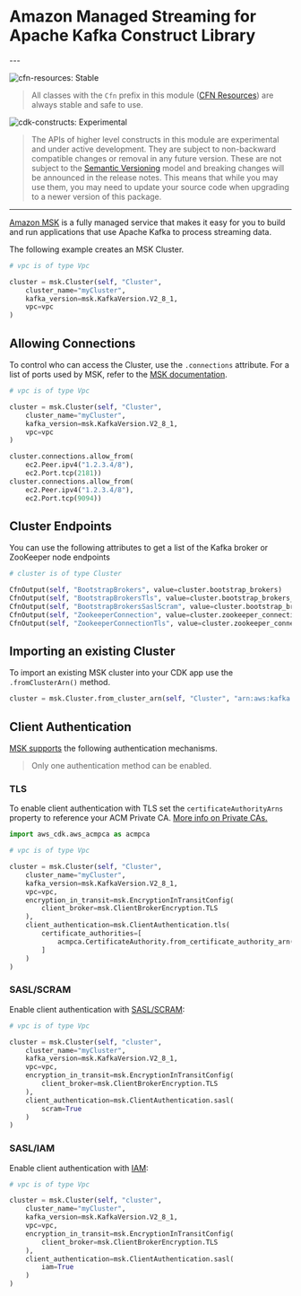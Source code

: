 # Amazon Managed Streaming for Apache Kafka Construct Library

<!--BEGIN STABILITY BANNER-->---


![cfn-resources: Stable](https://img.shields.io/badge/cfn--resources-stable-success.svg?style=for-the-badge)

> All classes with the `Cfn` prefix in this module ([CFN Resources](https://docs.aws.amazon.com/cdk/latest/guide/constructs.html#constructs_lib)) are always stable and safe to use.

![cdk-constructs: Experimental](https://img.shields.io/badge/cdk--constructs-experimental-important.svg?style=for-the-badge)

> The APIs of higher level constructs in this module are experimental and under active development.
> They are subject to non-backward compatible changes or removal in any future version. These are
> not subject to the [Semantic Versioning](https://semver.org/) model and breaking changes will be
> announced in the release notes. This means that while you may use them, you may need to update
> your source code when upgrading to a newer version of this package.

---
<!--END STABILITY BANNER-->

[Amazon MSK](https://aws.amazon.com/msk/) is a fully managed service that makes it easy for you to build and run applications that use Apache Kafka to process streaming data.

The following example creates an MSK Cluster.

```python
# vpc is of type Vpc

cluster = msk.Cluster(self, "Cluster",
    cluster_name="myCluster",
    kafka_version=msk.KafkaVersion.V2_8_1,
    vpc=vpc
)
```

## Allowing Connections

To control who can access the Cluster, use the `.connections` attribute. For a list of ports used by MSK, refer to the [MSK documentation](https://docs.aws.amazon.com/msk/latest/developerguide/client-access.html#port-info).

```python
# vpc is of type Vpc

cluster = msk.Cluster(self, "Cluster",
    cluster_name="myCluster",
    kafka_version=msk.KafkaVersion.V2_8_1,
    vpc=vpc
)

cluster.connections.allow_from(
    ec2.Peer.ipv4("1.2.3.4/8"),
    ec2.Port.tcp(2181))
cluster.connections.allow_from(
    ec2.Peer.ipv4("1.2.3.4/8"),
    ec2.Port.tcp(9094))
```

## Cluster Endpoints

You can use the following attributes to get a list of the Kafka broker or ZooKeeper node endpoints

```python
# cluster is of type Cluster

CfnOutput(self, "BootstrapBrokers", value=cluster.bootstrap_brokers)
CfnOutput(self, "BootstrapBrokersTls", value=cluster.bootstrap_brokers_tls)
CfnOutput(self, "BootstrapBrokersSaslScram", value=cluster.bootstrap_brokers_sasl_scram)
CfnOutput(self, "ZookeeperConnection", value=cluster.zookeeper_connection_string)
CfnOutput(self, "ZookeeperConnectionTls", value=cluster.zookeeper_connection_string_tls)
```

## Importing an existing Cluster

To import an existing MSK cluster into your CDK app use the `.fromClusterArn()` method.

```python
cluster = msk.Cluster.from_cluster_arn(self, "Cluster", "arn:aws:kafka:us-west-2:1234567890:cluster/a-cluster/11111111-1111-1111-1111-111111111111-1")
```

## Client Authentication

[MSK supports](https://docs.aws.amazon.com/msk/latest/developerguide/kafka_apis_iam.html) the following authentication mechanisms.

> Only one authentication method can be enabled.

### TLS

To enable client authentication with TLS set the `certificateAuthorityArns` property to reference your ACM Private CA. [More info on Private CAs.](https://docs.aws.amazon.com/msk/latest/developerguide/msk-authentication.html)

```python
import aws_cdk.aws_acmpca as acmpca

# vpc is of type Vpc

cluster = msk.Cluster(self, "Cluster",
    cluster_name="myCluster",
    kafka_version=msk.KafkaVersion.V2_8_1,
    vpc=vpc,
    encryption_in_transit=msk.EncryptionInTransitConfig(
        client_broker=msk.ClientBrokerEncryption.TLS
    ),
    client_authentication=msk.ClientAuthentication.tls(
        certificate_authorities=[
            acmpca.CertificateAuthority.from_certificate_authority_arn(self, "CertificateAuthority", "arn:aws:acm-pca:us-west-2:1234567890:certificate-authority/11111111-1111-1111-1111-111111111111")
        ]
    )
)
```

### SASL/SCRAM

Enable client authentication with [SASL/SCRAM](https://docs.aws.amazon.com/msk/latest/developerguide/msk-password.html):

```python
# vpc is of type Vpc

cluster = msk.Cluster(self, "cluster",
    cluster_name="myCluster",
    kafka_version=msk.KafkaVersion.V2_8_1,
    vpc=vpc,
    encryption_in_transit=msk.EncryptionInTransitConfig(
        client_broker=msk.ClientBrokerEncryption.TLS
    ),
    client_authentication=msk.ClientAuthentication.sasl(
        scram=True
    )
)
```

### SASL/IAM

Enable client authentication with [IAM](https://docs.aws.amazon.com/msk/latest/developerguide/iam-access-control.html):

```python
# vpc is of type Vpc

cluster = msk.Cluster(self, "cluster",
    cluster_name="myCluster",
    kafka_version=msk.KafkaVersion.V2_8_1,
    vpc=vpc,
    encryption_in_transit=msk.EncryptionInTransitConfig(
        client_broker=msk.ClientBrokerEncryption.TLS
    ),
    client_authentication=msk.ClientAuthentication.sasl(
        iam=True
    )
)
```
